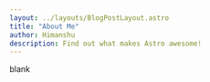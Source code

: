 ```yaml
---
layout: ../layouts/BlogPostLayout.astro
title: "About Me"
author: Himanshu
description: Find out what makes Astro awesome!
---
```



blank
